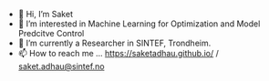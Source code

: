 - 👋 Hi, I’m Saket
- 👀 I’m interested in Machine Learning for Optimization and Model Predcitve Control
- 🌱 I’m currently a Researcher in SINTEF, Trondheim. 
- 📫 How to reach me ... https://saketadhau.github.io/ / saket.adhau@sintef.no 

<!---
saketadhau/saketadhau is a ✨ special ✨ repository because its `README.md` (this file) appears on your GitHub profile.
You can click the Preview link to take a look at your changes.
--->

